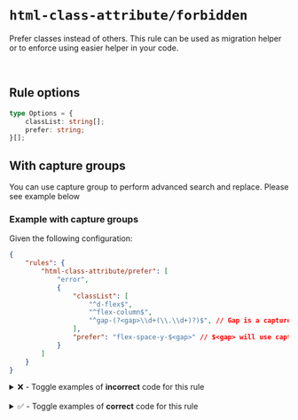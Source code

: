 # `html-class-attribute/forbidden`

Prefer classes instead of others. This rule can be used as migration helper or to enforce using easier helper in your
code.

<br>

## Rule options

```ts
type Options = {
    classList: string[];
    prefer: string;
}[];
```

## With capture groups

You can use capture group to perform advanced search and replace. Please see example below

### Example with capture groups

Given the following configuration:

```json
{
    "rules": {
        "html-class-attribute/prefer": [
            "error",
            {
                "classList": [
                    "^d-flex$",
                    "^flex-column$",
                    "^gap-(?<gap>\\d+(\\.\\d+)?)$", // Gap is a capture group bound by parenthesis
                ],
                "prefer": "flex-space-y-$<gap>" // $<gap> will use capture group to replace the value
            }
        ]
    }
}
```

<details>
<summary>❌ - Toggle examples of <strong>incorrect</strong> code for this rule</summary>

<br>

#### Config
```json
{
    "rules": {
        "html-class-attribute/prefer": [
            "error",
            {
                "classList": [
                    "^classA$",
                ],
                "prefer": "classB"
            }
        ]
    }
}
```

#### ❌ Invalid Code

```html
<div class="classA otherClass"></div>
            ~~~~~~~~~~~~~~~~~
```

#### :wrench: Fixed code

```html
<div class="classB otherClass"></div>
```

<br>

#### Config
```json
{
    "rules": {
        "html-class-attribute/prefer": [
            "error",
            {
                "classList": [
                    "^classA$",
                    "^classB$",
                ],
                "prefer": "classA-B"
            }
        ]
    }
}
```

#### ❌ Invalid Code

```html
<div class="classA otherClass classB"></div>
            ~~~~~~~~~~~~~~~~~~~~~~~~
```

#### :wrench: Fixed code

```html
<div class="classA-B otherClass"></div>
```

<br>

#### Config
```json
{
    "rules": {
        "html-class-attribute/prefer": [
            "error",
            {
                "classList": [
                    "^mt-(?<marginTop>\\d+)$",
                    "^mr-(?<marginRight>\\d+)$",
                    "^mb-(?<marginBottom>\\d+)$",
                    "^ml-(?<marginLeft>\\d+)$",
                ],
                "prefer": "m-$<marginTop>-$<marginRight>-$<marginBottom>-$<marginLeft>"
            }
        ]
    }
}
```

#### ❌ Invalid Code

```html
<div class="mt-1 mr-2 mb-3 ml-4"></div>
            ~~~~~~~~~~~~~~~~~~~~
```

#### :wrench: Fixed code

```html
<div class="m-1-2-3-4"></div>
```

<br>

#### Config
```json
{
    "rules": {
        "html-class-attribute/prefer": [
            "error",
            {
                "classList": [
                    "^flex-y$",
                ],
                "prefer": "d-flex flex-column"
            }
        ]
    }
}
```

#### ❌ Invalid Code

```html
<div class="flex-y align-items-center"></div>
            ~~~~~~~~~~~~~~~~~~~~~~~~~
```

#### :wrench: Fixed code

```html
<div class="d-flex flex-column align-items-center"></div>
```

<br>

</details>

<br>

<details>
<summary>✅ - Toggle examples of <strong>correct</strong> code for this rule</summary>

<br>

#### Config
```json
{
    "rules": {
        "html-class-attribute/prefer": [
            "error",
            {
                "classList": [
                    "^flex-y$",
                ],
                "prefer": "d-flex flex-column"
            }
        ]
    }
}
```

#### ✅ Valid Code

```html
<div class="d-flex flex-column align-items-center"></div>
```

<br>

#### Config
```json
{
    "rules": {
        "html-class-attribute/prefer": [
            "error",
            {
                "classList": [
                    "^mt-(?<marginY>\\d+)$",
                    "^mb-(?<marginY>\\d+)$",
                ],
                "prefer": "my-$<marginY>"
            }
        ]
    }
}
```

#### ✅ Valid Code

```html
<div class="mt-1 ml-2"></div>
```

<br>

</details>
